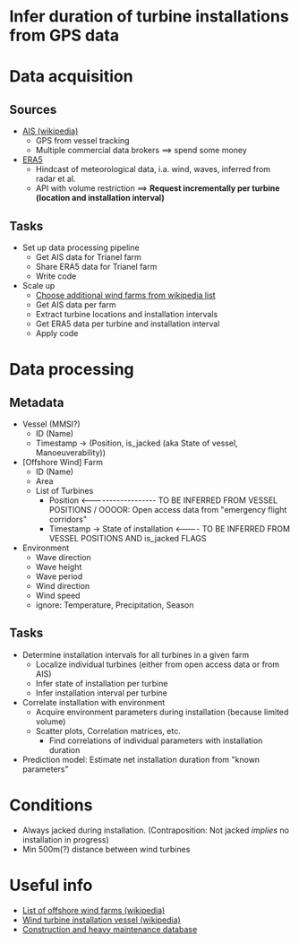 # Infer duration of turbine installations from GPS data

# Data acquisition

## Sources

- [AIS (wikipedia)](https://en.wikipedia.org/wiki/Automatic_identification_system)
    - GPS from vessel tracking
    - Multiple commercial data brokers $\implies$ spend some money
- [ERA5](https://www.ecmwf.int/en/forecasts/datasets/reanalysis-datasets/era5)
    - Hindcast of meteorological data, i.a. wind, waves, inferred from radar et al.
    - API with volume restriction $\implies$ **Request incrementally per turbine (location and installation interval)**

## Tasks

- Set up data processing pipeline
    - Get AIS data for Trianel farm
    - Share ERA5 data for Trianel farm
    - Write code
- Scale up
    - [Choose additional wind farms from wikipedia list](https://en.wikipedia.org/wiki/List_of_offshore_wind_farms)
    - Get AIS data per farm
    - Extract turbine locations and installation intervals
    - Get ERA5 data per turbine and installation interval
    - Apply code


# Data processing

## Metadata

- Vessel (MMSI?)
    - ID (Name)
    - Timestamp -> (Position, is_jacked (aka State of vessel, Manoeuverability))
- [Offshore Wind] Farm
    - ID (Name)
    - Area
    - List of Turbines
        - Position <------------------ TO BE INFERRED FROM VESSEL POSITIONS / OOOOR: Open access data from "emergency flight corridors"
        - Timestamp -> State of installation  <---- TO BE INFERRED FROM VESSEL POSITIONS AND is_jacked FLAGS
- Environment
    - Wave direction
    - Wave height
    - Wave period
    - Wind direction
    - Wind speed
    - ignore: Temperature, Precipitation, Season

## Tasks

- Determine installation intervals for all turbines in a given farm
    - Localize individual turbines (either from open access data or from AIS)
    - Infer state of installation per turbine
    - Infer installation interval per turbine
- Correlate installation with environment
    - Acquire environment parameters during installation (because limited volume)
    - Scatter plots, Correlation matrices, etc.
        - Find correlations of individual parameters with installation duration
- Prediction model: Estimate net installation duration from "known parameters"


# Conditions

- Always jacked during installation. (Contraposition: Not jacked $implies$ no installation in progress)
- Min 500m(?) distance between wind turbines


# Useful info

- [List of offshore wind farms (wikipedia)](https://en.wikipedia.org/wiki/List_of_offshore_wind_farms)
- [Wind turbine installation vessel (wikipedia)](https://en.wikipedia.org/wiki/Wind_turbine_installation_vessel)
- [Construction and heavy maintenance database](https://www.4coffshore.com/vessels/construction-and-heavy-maintenance.html)
